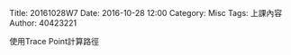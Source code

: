 Title: 20161028W7
Date: 2016-10-28 12:00
Category: Misc
Tags: 上課內容
Author: 40423221

<p>使用Trace Point計算路徑<p>
